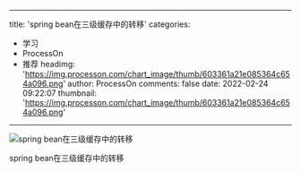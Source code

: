 
---
title: 'spring bean在三级缓存中的转移'
categories: 
 - 学习
 - ProcessOn
 - 推荐
headimg: 'https://img.processon.com/chart_image/thumb/603361a21e085364c654a096.png'
author: ProcessOn
comments: false
date: 2022-02-24 09:22:07
thumbnail: 'https://img.processon.com/chart_image/thumb/603361a21e085364c654a096.png'
---

<div>   
<img class="thumb" alt="spring bean在三级缓存中的转移" src="https://img.processon.com/chart_image/thumb/603361a21e085364c654a096.png" referrerpolicy="no-referrer">
<p>spring bean在三级缓存中的转移</p>  
</div>
            